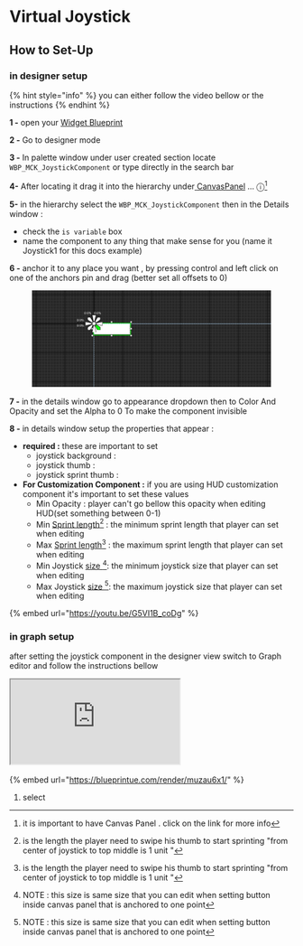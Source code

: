 # Virtual Joystick

## How to Set-Up

### in designer setup

{% hint style="info" %}
you can either follow the video bellow or the instructions
{% endhint %}

**1 -** open your [Widget Blueprint](../creating-hud-widget-blueprint.md)

**2 -** Go to designer mode

**3 -** In palette window under user created section locate `WBP_MCK_JoystickComponent` or type directly in the search bar&#x20;

&#x20;**4-** After locating it drag it into the hierarchy under[ ](../tutorial/)[CanvasPanel](../info.md) ... ⓘ[^1]

&#x20;**5-** in the hierarchy select the `WBP_MCK_JoystickComponent` then in the Details window :

* check the `is variable` box
* &#x20;name the component to any thing that make sense for you (name it Joystick1 for this docs example)

**6 -** anchor it to any place you want , by pressing control and left click on one of the anchors pin and drag (better set all offsets to 0)

<figure><img src="../.gitbook/assets/image_2024-10-15_215609509.png" alt=""><figcaption></figcaption></figure>

**7 -** in the details window go to appearance dropdown then to Color And Opacity and set the Alpha to 0 To make the component invisible&#x20;

**8 -** in details window setup the properties that appear :

* **required :** these are important to set
  * joystick background :&#x20;
  * joystick thumb :&#x20;
  * joystick sprint thumb :&#x20;
* **For Customization Component :** if you are using HUD customization component it's important to set these values
  * Min Opacity : player can't go bellow this opacity when editing HUD(set something between 0-1)
  * Min [Sprint length](#user-content-fn-2)[^2] : the minimum sprint length that player can set when editing
  * Max [Sprint length](#user-content-fn-3)[^3] : the maximum sprint length that player can set when editing
  * Min Joystick [size ](#user-content-fn-4)[^4]: the minimum joystick size that player can set when editing
  * Max Joystick [size ](#user-content-fn-5)[^5]: the maximum joystick size that player can set when editing



{% embed url="https://youtu.be/G5VI1B_coDg" %}

### in graph setup

after setting the joystick component in the designer view switch to Graph editor and follow the instructions bellow





<iframe src="https://blueprintue.com/render/muzau6x1/" scrolling="no" allowfullscreen></iframe>

{% embed url="https://blueprintue.com/render/muzau6x1/" %}

1. select

[^1]: it is important to have Canvas Panel . click  on the link for more info

[^2]: is the length the player need to swipe his thumb to start sprinting "from center of joystick to top middle is 1 unit "

[^3]: is the length the player need to swipe his thumb to start sprinting "from center of joystick to top middle is 1 unit "

[^4]: NOTE : this size is same size that you can edit when setting button inside canvas panel that is anchored to one point

[^5]: NOTE : this size is same size that you can edit when setting button inside canvas panel that is anchored to one point
